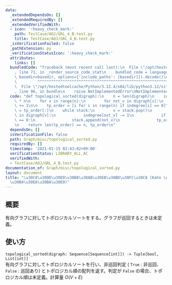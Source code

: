 ```yaml
---
data:
  _extendedDependsOn: []
  _extendedRequiredBy: []
  _extendedVerifiedWith:
  - icon: ':heavy_check_mark:'
    path: TestCase/AOJ/GRL_4_B.test.py
    title: TestCase/AOJ/GRL_4_B.test.py
  _isVerificationFailed: false
  _pathExtension: py
  _verificationStatusIcon: ':heavy_check_mark:'
  attributes:
    links: []
  bundledCode: "Traceback (most recent call last):\n  File \"/opt/hostedtoolcache/Python/3.12.4/x64/lib/python3.12/site-packages/onlinejudge_verify/documentation/build.py\"\
    , line 71, in _render_source_code_stat\n    bundled_code = language.bundle(stat.path,\
    \ basedir=basedir, options={'include_paths': [basedir]}).decode()\n          \
    \         ^^^^^^^^^^^^^^^^^^^^^^^^^^^^^^^^^^^^^^^^^^^^^^^^^^^^^^^^^^^^^^^^^^^^^^^^^^^^^^^^^\n\
    \  File \"/opt/hostedtoolcache/Python/3.12.4/x64/lib/python3.12/site-packages/onlinejudge_verify/languages/python.py\"\
    , line 96, in bundle\n    raise NotImplementedError\nNotImplementedError\n"
  code: "def topological_sorted(digraph):\n    n = len(digraph)\n    indegree = [0]\
    \ * n\n    for v in range(n):\n        for nxt_v in digraph[v]:\n            indegree[nxt_v]\
    \ += 1\n\n    tp_order = [i for i in range(n) if indegree[i] == 0]\n    stack\
    \ = tp_order[:]\n    while stack:\n        v = stack.pop()\n        for nxt_v\
    \ in digraph[v]:\n            indegree[nxt_v] -= 1\n            if indegree[nxt_v]\
    \ == 0:\n                stack.append(nxt_v)\n                tp_order.append(nxt_v)\n\
    \n    return len(tp_order) == n, tp_order\n"
  dependsOn: []
  isVerificationFile: false
  path: Graph/misc/topological_sorted.py
  requiredBy: []
  timestamp: '2021-01-15 02:43:02+09:00'
  verificationStatus: LIBRARY_ALL_AC
  verifiedWith:
  - TestCase/AOJ/GRL_4_B.test.py
documentation_of: Graph/misc/topological_sorted.py
layout: document
title: "\u30C8\u30DD\u30ED\u30B8\u30AB\u30EB\u30BD\u30FC\u30C8 (Kahn \u306E\u30A2\u30EB\
  \u30B4\u30EA\u30BA\u30E0)"
---
```


## 概要
有向グラフに対してトポロジカルソートをする。グラフが巡回するときは未定義。

## 使い方
`topological_sorted(digraph: Sequence[Sequence[int]]) -> Tuple[bool, List[int]]`  
有向グラフに対してトポロジカルソートを行い、非巡回判定 ( `True` : 非巡回、`False` : 巡回あり) とトポロジカル順の配列を返す。判定が `False` の場合、トポロジカル順は未定義。計算量 $O(V + E)$
